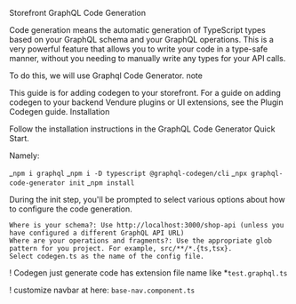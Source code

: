 Storefront GraphQL Code Generation

Code generation means the automatic generation of TypeScript types based on your GraphQL schema and your GraphQL operations. This is a very powerful feature that allows you to write your code in a type-safe manner, without you needing to manually write any types for your API calls.

To do this, we will use Graphql Code Generator.
note

This guide is for adding codegen to your storefront. For a guide on adding codegen to your backend Vendure plugins or UI extensions, see the Plugin Codegen guide.
Installation

Follow the installation instructions in the GraphQL Code Generator Quick Start.

Namely:

_`npm i graphql`
_`npm i -D typescript @graphql-codegen/cli`
_`npx graphql-code-generator init`
_`npm install `

During the init step, you'll be prompted to select various options about how to configure the code generation.

    Where is your schema?: Use http://localhost:3000/shop-api (unless you have configured a different GraphQL API URL)
    Where are your operations and fragments?: Use the appropriate glob pattern for you project. For example, src/**/*.{ts,tsx}.
    Select codegen.ts as the name of the config file.

\!
Codegen just generate code has extension file name like \*`test.graphql.ts`

\!
customize navbar at here: `base-nav.component.ts`

